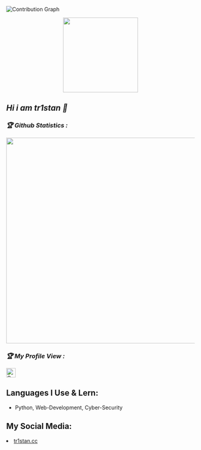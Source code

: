 
![Contribution Graph](https://activity-graph.herokuapp.com/graph?username=tr1stanpy&theme=dracula&bg_color=00000000&color=878787&line=4c8ed9&point=00000000&area=true&hide_border=tru)

<p align="center">
<!-- !tr1stanpy Stats](https://github-profile-summary-cards.vercel.app/api/cards/repos-per-language?username=tr1stanpy&theme=solarized_dark) -->
<img height="200" src="https://github-profile-summary-cards.vercel.app/api/cards/repos-per-language?username=tr1stanpy&theme=solarized_dark"/>
</p>

<h2><b><i>Hi i am tr1stan 👋</i></b></h2>


<h3><b><i>🏆 Github Statistics :</i></b></h3>
<a href="https://github.com/tr1stanpy"><img width=550 src="https://github-profile-trophy.vercel.app/?username=tr1stanpy&theme=dracula&no-frame=true&title=Followers,Stars,Commit,Repository,Issues"/></a>

<h3><b><i>🏆 My Profile View :</i></b></h3>
<a href="https://github.com/tr1stanpy"><img height="25" title="Counter" src="https://komarev.com/ghpvc/?username=tr1stanpy&color=blueviolet&style=flat-square"></a>

## Languages I Use & Lern:
- Python, Web-Development, Cyber-Security


## My Social Media:
<li> <a href="https://tr1stan.cc">tr1stan.cc</a>
 
